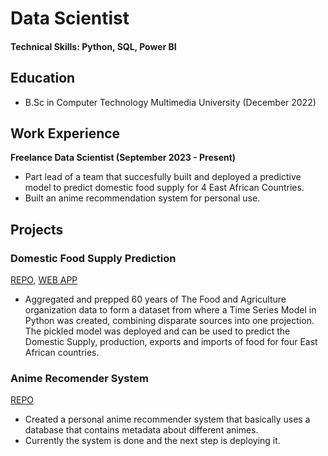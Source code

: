 # Data Scientist

#### Technical Skills: Python, SQL, Power BI

## Education

- B.Sc in Computer Technology Multimedia University (December 2022)

## Work Experience

**Freelance Data Scientist (September 2023 - Present)**

- Part lead of a team that succesfully built and deployed a predictive model to predict domestic food supply for 4 East African Countries.
- Built an anime recommendation system for personal use.

## Projects

### Domestic Food Supply Prediction
[REPO](https://bit.ly/46Ral7d), [WEB APP](https://bit.ly/3PZMwTX)
    
- Aggregated and prepped 60 years of The Food and Agriculture organization data to form a dataset from where a Time Series Model in Python was created, combining disparate sources into one projection. The       pickled model was deployed and can be used to predict the Domestic Supply, production, exports and imports of food for four East African countries.

### Anime Recomender System
[REPO](https://github.com/Muramati/Anime_recommender)

- Created a personal anime recommender system that basically uses a database that contains metadata about different animes.
- Currently the system is done and the next step is deploying it.
    
